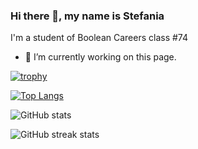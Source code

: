 ### Hi there 👋, my name is Stefania
I'm a student of Boolean Careers class #74 

- 🔭 I’m currently working on this page.  

<span style="color:blue">[![trophy](https://github-profile-trophy.vercel.app/?username=StefaniaSperani)](https://github.com/ryo-ma/github-profile-trophy)</span>

[![Top Langs](https://github-readme-stats.vercel.app/api/top-langs/?username=StefaniaSperani)](https://github.com/anuraghazra/github-readme-stats)

![GitHub stats](https://github-readme-stats.vercel.app/api?username=StefaniaSperani&show_icons=true)  

![GitHub streak stats](https://streak-stats.demolab.com/?user=StefaniaSperani)  


